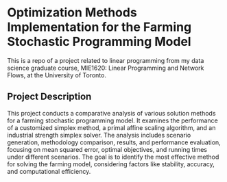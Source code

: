 # Optimization Methods Implementation for the Farming Stochastic Programming Model

This is a repo of a project related to linear programming from my data science graduate course, MIE1620: Linear Programming and Network Flows, at the University of Toronto. 

## Project Description

This project conducts a comparative analysis of various solution methods for a farming stochastic programming model. It examines the performance of a customized simplex method, a primal affine scaling algorithm, and an industrial strength simplex solver. The analysis includes scenario generation, methodology comparison, results, and performance evaluation, focusing on mean squared error, optimal objectives, and running times under different scenarios. The goal is to identify the most effective method for solving the farming model, considering factors like stability, accuracy, and computational efficiency.
